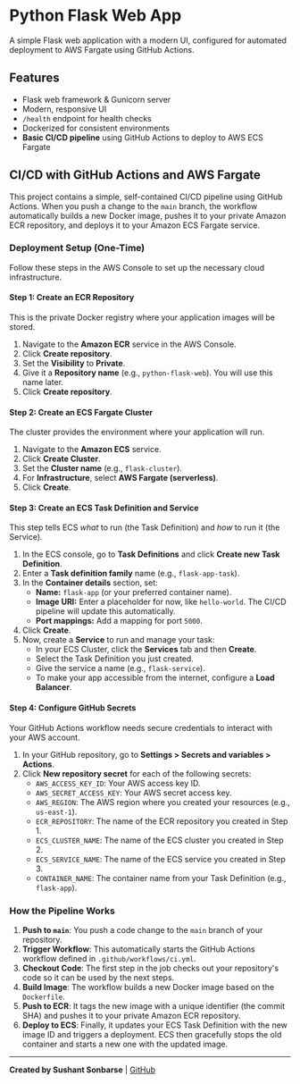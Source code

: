# Python Flask Web App

A simple Flask web application with a modern UI, configured for automated deployment to AWS Fargate using GitHub Actions.

## Features
- Flask web framework & Gunicorn server
- Modern, responsive UI
- `/health` endpoint for health checks
- Dockerized for consistent environments
- **Basic CI/CD pipeline** using GitHub Actions to deploy to AWS ECS Fargate

## CI/CD with GitHub Actions and AWS Fargate

This project contains a simple, self-contained CI/CD pipeline using GitHub Actions. When you push a change to the `main` branch, the workflow automatically builds a new Docker image, pushes it to your private Amazon ECR repository, and deploys it to your Amazon ECS Fargate service.

### Deployment Setup (One-Time)

Follow these steps in the AWS Console to set up the necessary cloud infrastructure.

#### Step 1: Create an ECR Repository
This is the private Docker registry where your application images will be stored.
1.  Navigate to the **Amazon ECR** service in the AWS Console.
2.  Click **Create repository**.
3.  Set the **Visibility** to **Private**.
4.  Give it a **Repository name** (e.g., `python-flask-web`). You will use this name later.
5.  Click **Create repository**.

#### Step 2: Create an ECS Fargate Cluster
The cluster provides the environment where your application will run.
1.  Navigate to the **Amazon ECS** service.
2.  Click **Create Cluster**.
3.  Set the **Cluster name** (e.g., `flask-cluster`).
4.  For **Infrastructure**, select **AWS Fargate (serverless)**.
5.  Click **Create**.

#### Step 3: Create an ECS Task Definition and Service
This step tells ECS *what* to run (the Task Definition) and *how* to run it (the Service).
1.  In the ECS console, go to **Task Definitions** and click **Create new Task Definition**.
2.  Enter a **Task definition family** name (e.g., `flask-app-task`).
3.  In the **Container details** section, set:
    *   **Name:** `flask-app` (or your preferred container name).
    *   **Image URI:** Enter a placeholder for now, like `hello-world`. The CI/CD pipeline will update this automatically.
    *   **Port mappings:** Add a mapping for port `5000`.
4.  Click **Create**.
5.  Now, create a **Service** to run and manage your task:
    *   In your ECS Cluster, click the **Services** tab and then **Create**.
    *   Select the Task Definition you just created.
    *   Give the service a name (e.g., `flask-service`).
    *   To make your app accessible from the internet, configure a **Load Balancer**.

#### Step 4: Configure GitHub Secrets
Your GitHub Actions workflow needs secure credentials to interact with your AWS account.
1.  In your GitHub repository, go to **Settings > Secrets and variables > Actions**.
2.  Click **New repository secret** for each of the following secrets:
    *   `AWS_ACCESS_KEY_ID`: Your AWS access key ID.
    *   `AWS_SECRET_ACCESS_KEY`: Your AWS secret access key.
    *   `AWS_REGION`: The AWS region where you created your resources (e.g., `us-east-1`).
    *   `ECR_REPOSITORY`: The name of the ECR repository you created in Step 1.
    *   `ECS_CLUSTER_NAME`: The name of the ECS cluster you created in Step 2.
    *   `ECS_SERVICE_NAME`: The name of the ECS service you created in Step 3.
    *   `CONTAINER_NAME`: The container name from your Task Definition (e.g., `flask-app`).

### How the Pipeline Works
1.  **Push to `main`**: You push a code change to the `main` branch of your repository.
2.  **Trigger Workflow**: This automatically starts the GitHub Actions workflow defined in `.github/workflows/ci.yml`.
3.  **Checkout Code**: The first step in the job checks out your repository's code so it can be used by the next steps.
4.  **Build Image**: The workflow builds a new Docker image based on the `Dockerfile`.
5.  **Push to ECR**: It tags the new image with a unique identifier (the commit SHA) and pushes it to your private Amazon ECR repository.
6.  **Deploy to ECS**: Finally, it updates your ECS Task Definition with the new image ID and triggers a deployment. ECS then gracefully stops the old container and starts a new one with the updated image.
---
**Created by Sushant Sonbarse** | [GitHub](https://github.com/sonbarse17/)
